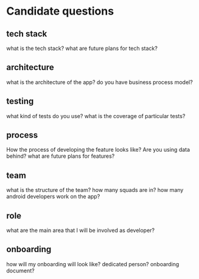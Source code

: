 # Candidate questions

## tech stack
what is the tech stack?
what are future plans for tech stack?

## architecture
what is the architecture of the app?
do you have business process model?

## testing
what kind of tests do you use?
what is the coverage of particular tests?

## process
How the process of developing the feature looks like? Are you using data behind?
what are future plans for features?

## team
what is the structure of the team?
how many squads are in?
how many android developers work on the app?

## role
what are the main area that I will be involved as developer?

## onboarding
how will my onboarding will look like?
dedicated person?
onboarding document?

